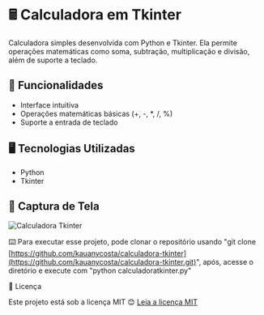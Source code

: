 # 🖩 Calculadora em Tkinter

Calculadora simples desenvolvida com Python e Tkinter. Ela permite operações matemáticas como soma, subtração, multiplicação e divisão, além de suporte a teclado.

## 📌 Funcionalidades
* Interface intuitiva
* Operações matemáticas básicas (+, -, *, /, %)
* Suporte a entrada de teclado

## 🖥️ Tecnologias Utilizadas
* Python
* Tkinter
    
## 📸 Captura de Tela
  
![Calculadora Tkinter](https://github.com/user-attachments/assets/bfea98a4-6060-48ff-a925-fdd41d32868d) 

⌨️ Para executar esse projeto, pode clonar o repositório usando "git clone [https://github.com/kauanycosta/calculadora-tkinter](https://github.com/kauanycosta/calculadora-tkinter.git)", após, acesse o diretório e execute com "python calculadoratkinter.py"

📜 Licença

Este projeto está sob a licença MIT 😊
[Leia a licença MIT](https://opensource.org/licenses/MIT)

